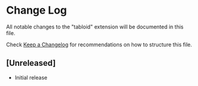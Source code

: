 # Change Log

All notable changes to the "tabloid" extension will be documented in this file.

Check [Keep a Changelog](http://keepachangelog.com/) for recommendations on how to structure this file.

## [Unreleased]

- Initial release